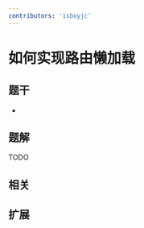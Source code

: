 ```yaml
---
contributors: 'isboyjc'
---
```


# 如何实现路由懒加载


## 题干

- 



## 题解

<!-- ::: details 点我查看题解 -->

  TODO

<!-- ::: -->



## 相关



## 扩展
